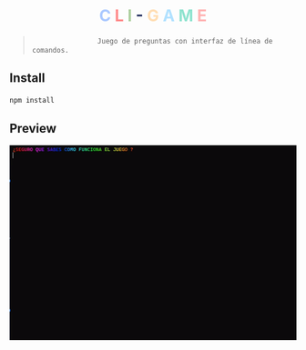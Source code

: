 <h1 align="center" >
<span style="color:#ABC9FF">C</span>
    <span style="color:#FF8B8B">L</span>
    <span style="color:#ADCF9F">I</span>
    <span style="color:#293462">-</span>
    <span style="color:#FFDEB4">G</span>
    <span style="color:#B1E1FF">A</span>
    <span style="color:#8FE3CF">M</span>
    <span style="color:#FFB3B3">E</span>
</h1>

>                     Juego de preguntas con interfaz de línea de comandos.

## Install

```sh
npm install
```

## Preview
![Video mostrando resultado](CLI-Game.gif)
